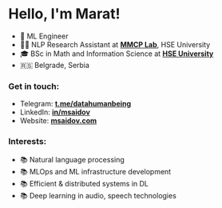 # Hello, I'm Marat!
- 🔭 ML Engineer
- 👨‍🔬 NLP Research Assistant at [**MMCP Lab**](https://cs.hse.ru/en/ai/computational-pragmatics/), HSE University
- 🎓 BSc in Math and Information Science at [**HSE University**](https://cs.hse.ru/en/)
- 🇷🇸 Belgrade, Serbia

### Get in touch:
- Telegram: [**t.me/datahumanbeing**](https://t.me/datahumanbeing)
- LinkedIn: [**in/msaidov**](https://www.linkedin.com/in/msaidov/)
- Website: [**msaidov.com**](https://msaidov.com/)

### Interests:

- 📚 Natural language processing
- 📚 MLOps and ML infrastructure development
- 📚 Efficient & distributed systems in DL
- 📚 Deep learning in audio, speech technologies
